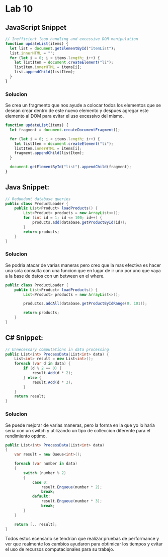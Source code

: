 # Lab 10

## JavaScript Snippet

```javascript
// Inefficient loop handling and excessive DOM manipulation
function updateList(items) {
  let list = document.getElementById("itemList");
  list.innerHTML = "";
  for (let i = 0; i < items.length; i++) {
    let listItem = document.createElement("li");
    listItem.innerHTML = items[i];
    list.appendChild(listItem);
  }
}
```

### Solucion

Se crea un fragmento que nos ayude a colocar todos los elementos que se desean crear dentro de este nuevo elemento y despues agregar este elemento al DOM para evitar el uso excessivo del mismo.

```javascript
function updateList(items) {
  let fragment = document.createDocumentFragment();

  for (let i = 0; i < items.length; i++) {
    let listItem = document.createElement("li");
    listItem.innerHTML = items[i];
    fragment.appendChild(listItem);
  }

  document.getElementById("list").appendChild(fragment);
}
```

## Java Snippet:

```java
// Redundant database queries
public class ProductLoader {
    public List<Product> loadProducts() {
        List<Product> products = new ArrayList<>();
        for (int id = 1; id <= 100; id++) {
            products.add(database.getProductById(id));
        }
        return products;
    }
}
```

### Solucion

Se podria atacar de varias maneras pero creo que la mas efectiva es hacer una sola consulta con una funcion que en lugar de ir uno por uno que vaya a la base de datos con un between en el where.

```java
public class ProductLoader {
    public List<Product> loadProducts() {
        List<Product> products = new ArrayList<>();

        productos.addAll(database.getProductByIdRange(0, 101));

        return products;
    }
}
```

## C# Snippet:

```csharp
// Unnecessary computations in data processing
public List<int> ProcessData(List<int> data) {
    List<int> result = new List<int>();
    foreach (var d in data) {
        if (d % 2 == 0) {
            result.Add(d * 2);
        } else {
            result.Add(d * 3);
        }
    }
    return result;
}

```

### Solucion

Se puede mejorar de varias maneras, pero la forma en la que yo lo haria seria con un switch y utilizando un tipo de colleccion diferente para el rendimiento optimo.

```csharp
public List<int> ProcessData(List<int> data)
{
    var result = new Queue<int>();

    foreach (var number in data)
    {
        switch (number % 2)
        {
            case 0:
                result.Enqueue(number * 2);
                break;
            default:
                result.Enqueue(number * 3);
                break;
        }
    }

    return [.. result];
}

```

Todos estos ecensario se tendrian que realizar pruebas de performance y ver que realmente los cambios ayudaron para obtimicar los tiempos y evitar el uso de recursos computacionales para su trabajo.
